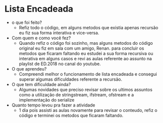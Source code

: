 # Lista Encadeada

* o que foi feito?
  * Refiz todo o código, em alguns metodos que existia apenas recursão eu fiz sua forma interativa e vice-versa.
* Com quem e como você fez?
  * Quando refiz o código foi sozinho, mas alguns metodos do código original eu fiz em sala com um amigo, Renan.
    para concluir os metodos que ficaram faltando eu estudei a sua forma recursiva ou interativa em alguns casos e 
    revi as aulas referente ao assunto na playlist de ED.2018 no canal do youtube.
* O que aprendeu?
  * Compreendi melhor o funcionamento de lista encadeada e consegui superar algumas dificuldades referente a recursão.
* O que tem dificuldade ainda?
  * Algumas novidades que preciso revisar sobre os ultimos assuntos como a utilização de stringstream, ifstream, ofstream
    e a implementação do serialize
* Quanto tempo levou pra fazer a atividade
  * 1 dia pois assisti as aulas novamente para revisar o conteudo, refiz o código e terminei os metodos que ficaram faltando.
